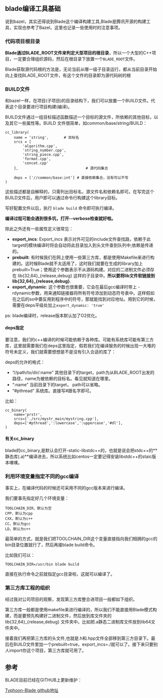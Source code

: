 ## blade编译工具基础
说到bazel，其实还得说到Blade这个编译构建工具,Blade是腾讯开源的构建工具，实现也参考了Bazel，这里也记录一些使用时的注意事项。


### 代码项目根目录
**Blade通过BLADE_ROOT文件来判定大型项目的根目录**，所以一个大型的C++项目，一定要合理组织源码，然后在根目录下放置一个`BLADE_ROOT`文件。

Blade获取源代码根的方法是，无论当前从哪一级子目录运行，都从当前目录开始向上查找BLADE_ROOT文件，有这个文件的目录即为源代码树的根

### BUILD文件
和bazel一样，在项目(子项目)的目录结构下，我们可以放置一个BUILD文件。代表这个目录要进行项目构建(编译)。

BUILD文件通过一组目标描述函数描述一个目标的源文件，所依赖的其他目标，以及其它一些属性等。BUILD 文件很简单，如common/base/string/BUILD：

```
cc_library(
    name = 'string',       # 目标名
    srcs = [
        'algorithm.cpp',
        'string_number.cpp',
        'string_piece.cpp',
        'format.cpp',
        'concat.cpp'
    ],                               # 源代码集合

    deps = ['//common/base:int'] # 直接依赖集合，没有可以不写
)
```

这些描述都是自解释的，只需列出目标名，源文件名和依赖名即可。在写完这个BUILD文件后，用户即可以通过命令行构建这个library目标。

写好配置文件以后，执行 `blade build` 命令即可执行编译。

**编译过程可能会遇到很多坑，打开--verbose检查就好啦。**

除此之外还有一些属性定义很常见：

 - **export_incs**: Export_incs 表示对外可见的include文件查找路，依赖于此target的模块编译时将会自动将此目录加入到头文件查到队列中;依赖是传递的。
 - **prebuilt**: 有时候我们在网上使用一些第三方库，都是使用Makefile来进行构建的。这时候Blade就不太适用了，这时我们就要在生成的library加上prebuilt=True；使用这个参数表示不从源码构建。对应的二进制文件必须存在 lib{32,64}\_{release,debug} 这样的子目录中。**所以要将lib文件软链接到 lib\{32,64\}\_{release,debug}**.
 - **export_dynamic**: 这个参数也很重要，它会在最后gcc编译时带上 -rdynamic参数，用来通知链接器将所有符号添加到动态符号表中。这样假如在之后的so中要反用到程序中的符号，那就能找到对应地址。用到它的时候，需要在deps平级处加上`export_dynamic: 'true'`


ps: blade编译时，release版本默认加了O2优化。

#### deps指定
要注意，我们的c++编译的时候可能依赖于各种库。可能有系统库可能有第三方库，这里就需要我们在deps这里指定，假若我们在编译服务的时候出现一大堆的符号未定义，我们就需要想想是不是没有引入合适的库了：

deps的允许的格式：

 - “//path/to/dir/:name” 其他目录下的target，path为从BLADE_ROOT出发的路径，name为被依赖的目标名。看见就知道在哪里。
 - “:name” 当前目录下的target， path可以省略。
 - “#pthread” 系统库。直接写#跟名字即可。

比如：

```
cc_binary(
    name='prstr',
    srcs=['./src/mystr_main/mystring.cpp'],
    deps=['#pthread',':lowercase',':uppercase','#dl'],
)
```

#### 有关cc_binary
blade的cc_binary,是默认会打开-static-libstdc++的，也就是说会把stdc++的**静态库(.a)**编译进去，所以系统比如centos一定要记得安装libstdc++的staic版本噢噢。



### 利用环境变量指定不同的gcc编译
事实上，在编译代码的时候还可采用不同的gcc版本来进行编译。

我们要事先指定好几个环境变量：

```
TOOLCHAIN_DIR，默认为空
CPP，默认为cpp
CXX，默认为c++
CC，默认为gcc
LD，默认为c++
```

最简单的方式，就是我们把TOOLCHAIN_DIR这个变量直接指向我们相拥的gcc的bin目录位置就行了，然后再接blade build命令。

比如我们可以：

```
TOOLCHAIN_DIR=/usr/bin blade build
```

直接在执行命令之前就指定gcc目录啦，这就可以编译了。

### 第三方库工程的组织
经过我对公司项目的观察，发现第三方库整合进项目一般都如下组织。

第三方库一般都是使用makefile来进行编译的，所以我们不能直接用Blade模式构建，而是要预先构建好二进制文件，然后放到库文件夹的lib{32,64}\_{release,debug} 文件夹中。比如把.a静态二进制库文件放到lib64文件夹中。

接着我们再把第三方库的头文件,也就是.h和.hpp文件全部移到第三方目录下。最后在BUILD文件里加一个prebuilt=true，export_incs=./就可以了。接下来只要别人import你这个项目，第三方库就可用了。


## 参考
BLADE目前已经在GITHUB上更新维护：

[Typhoon-Blade github地址](https://github.com/chen3feng/typhoon-blade)